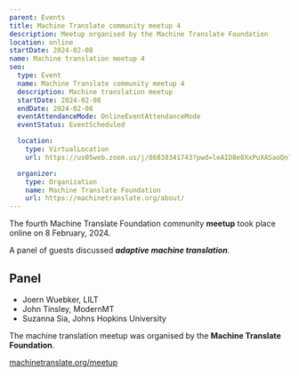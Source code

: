 ```yaml
---
parent: Events
title: Machine Translate community meetup 4
description: Meetup organised by the Machine Translate Foundation
location: online
startDate: 2024-02-08
name: Machine translation meetup 4
seo:
  type: Event
  name: Machine Translate community meetup 4
  description: Machine translation meetup
  startDate: 2024-02-08
  endDate: 2024-02-08
  eventAttendanceMode: OnlineEventAttendanceMode
  eventStatus: EventScheduled

  location:
    type: VirtualLocation
    url: https://us05web.zoom.us/j/86838341743?pwd=leAID8e8XxPuXASaoQnlHTVR3biadY.1

  organizer:
    type: Organization
    name: Machine Translate Foundation
    url: https://machinetranslate.org/about/
---
```


The fourth Machine Translate Foundation community **meetup** took place online on 8 February, 2024.

A panel of guests discussed ***adaptive machine translation***.

## Panel

- Joern Wuebker, LILT
- John Tinsley, ModernMT
- Suzanna Sia, Johns Hopkins University

The machine translation meetup was organised by the **Machine Translate Foundation**.

[machinetranslate.org/meetup](http://machinetranslate.org/meetup)